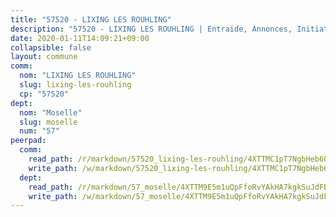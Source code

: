 ```yaml
---
title: "57520 - LIXING LES ROUHLING"
description: "57520 - LIXING LES ROUHLING | Entraide, Annonces, Initiatives"
date: 2020-01-11T14:09:21+09:00
collapsible: false
layout: commune
comm:
  nom: "LIXING LES ROUHLING"
  slug: lixing-les-rouhling
  cp: "57520"
dept:
  nom: "Moselle"
  slug: moselle
  num: "57"
peerpad:
  comm:
    read_path: /r/markdown/57520_lixing-les-rouhling/4XTTMC1pT7NgbHeb6QWToBGzWL4uGLMKdV9jXvbXm8s66UWCs
    write_path: /w/markdown/57520_lixing-les-rouhling/4XTTMC1pT7NgbHeb6QWToBGzWL4uGLMKdV9jXvbXm8s66UWCs-K3TgTnnkH6dWegXA9eukPsAMvxDMcjF58FsaAhULtzn3E9B8GhK1rm5jhhvBrbRKSF5dwudr5Q6S9wHTSaeJNeMEW6apBFUhaqoqnCbDzagKVgjw5nn3n3dSCToKPywwxhnYes5d
  dept:
    read_path: /r/markdown/57_moselle/4XTTM9E5m1uQpFfoRvYAkHA7kgkSuJdFBSCmoLnZ6YvxmqAKj
    write_path: /w/markdown/57_moselle/4XTTM9E5m1uQpFfoRvYAkHA7kgkSuJdFBSCmoLnZ6YvxmqAKj-K3TgTxpsRhjGfb3pJqDaX4rYTLkyLoK3BLA4awBfhTSCoyNhResrhhmfsEF8aKnccedt5XoBzWeRYfKxQxNKv71ETcpGharLRE7rdgTKY3uSaW3Du2dz8v23YEY268mfYmweTFnR
---
```


